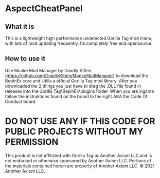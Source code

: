 # AspectCheatPanel
## What it is
This is a lightweight high performance undetected Gorilla Tag mod menu, with lots of mod updating frequently.
Its completely free and opensource.

## How to use it
Use Monke Mod Manager by Deadly Kitten (https://github.com/DeadlyKitten/MonkeModManager) to download the BepInEx core and Utilla a official Gorilla Tag mod library. After you downloaded the 2 things you just have to drag the .DLL file found in releases into the Gorilla Tag\BepInEx\plugins folder. When you are ingame follow the instruktions found on the board to the right AKA the Code Of Conduct board.

# DO NOT USE ANY IF THIS CODE FOR PUBLIC PROJECTS WITHOUT MY PERMISSION

This product is not affiliated with Gorilla Tag or Another Axiom LLC and is not endorsed or otherwise sponsored by Another Axiom LLC. Portions of the materials contained herein are property of Another Axiom LLC. © 2021 Another Axiom LLC.
